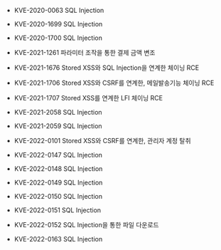 * KVE-2020-0063  SQL Injection

* KVE-2020-1699  SQL Injection

* KVE-2020-1700  SQL Injection


* KVE-2021-1261  파라미터 조작을 통한 결제 금액 변조

* KVE-2021-1676  Stored XSS와 SQL Injection을 연계한 체이닝 RCE

* KVE-2021-1706  Stored XSS와 CSRF를 연계한, 메일발송기능 체이닝 RCE

* KVE-2021-1707  Stored XSS를 연계한 LFI 체이닝 RCE

* KVE-2021-2058  SQL Injection

* KVE-2021-2059  SQL Injection

 
* KVE-2022-0101  Stored XSS와 CSRF를 연계한, 관리자 계정 탈취

* KVE-2022-0147  SQL Injection

* KVE-2022-0148  SQL Injection

* KVE-2022-0149  SQL Injection

* KVE-2022-0150  SQL Injection

* KVE-2022-0151  SQL Injection

* KVE-2022-0152  SQL Injection을 통한 파일 다운로드

* KVE-2022-0163  SQL Injection